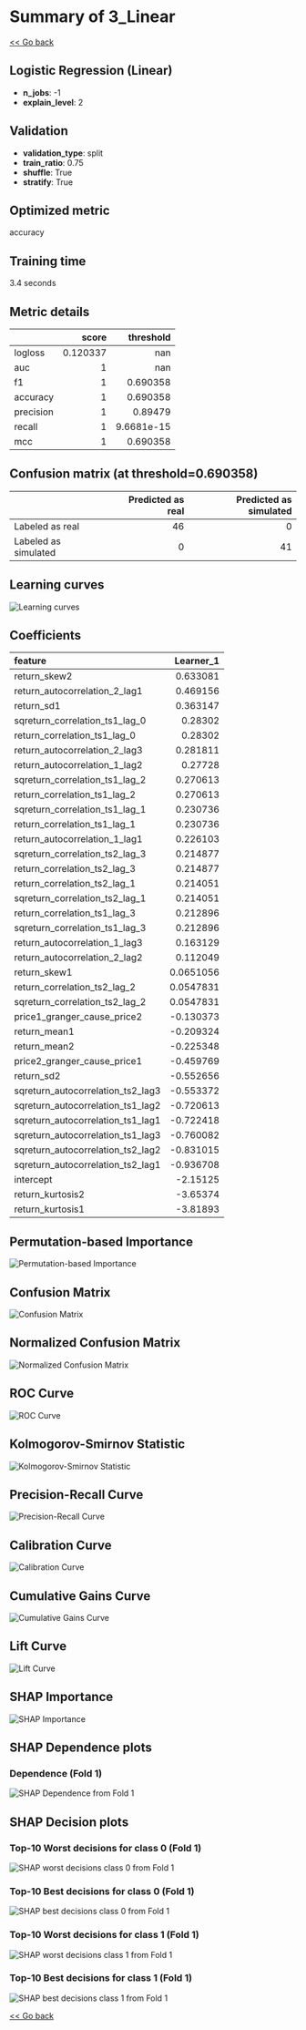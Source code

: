 # Summary of 3_Linear

[<< Go back](../README.md)


## Logistic Regression (Linear)
- **n_jobs**: -1
- **explain_level**: 2

## Validation
 - **validation_type**: split
 - **train_ratio**: 0.75
 - **shuffle**: True
 - **stratify**: True

## Optimized metric
accuracy

## Training time

3.4 seconds

## Metric details
|           |    score |    threshold |
|:----------|---------:|-------------:|
| logloss   | 0.120337 | nan          |
| auc       | 1        | nan          |
| f1        | 1        |   0.690358   |
| accuracy  | 1        |   0.690358   |
| precision | 1        |   0.89479    |
| recall    | 1        |   9.6681e-15 |
| mcc       | 1        |   0.690358   |


## Confusion matrix (at threshold=0.690358)
|                      |   Predicted as real |   Predicted as simulated |
|:---------------------|--------------------:|-------------------------:|
| Labeled as real      |                  46 |                        0 |
| Labeled as simulated |                   0 |                       41 |

## Learning curves
![Learning curves](learning_curves.png)

## Coefficients
| feature                           |   Learner_1 |
|:----------------------------------|------------:|
| return_skew2                      |   0.633081  |
| return_autocorrelation_2_lag1     |   0.469156  |
| return_sd1                        |   0.363147  |
| sqreturn_correlation_ts1_lag_0    |   0.28302   |
| return_correlation_ts1_lag_0      |   0.28302   |
| return_autocorrelation_2_lag3     |   0.281811  |
| return_autocorrelation_1_lag2     |   0.27728   |
| sqreturn_correlation_ts1_lag_2    |   0.270613  |
| return_correlation_ts1_lag_2      |   0.270613  |
| sqreturn_correlation_ts1_lag_1    |   0.230736  |
| return_correlation_ts1_lag_1      |   0.230736  |
| return_autocorrelation_1_lag1     |   0.226103  |
| sqreturn_correlation_ts2_lag_3    |   0.214877  |
| return_correlation_ts2_lag_3      |   0.214877  |
| return_correlation_ts2_lag_1      |   0.214051  |
| sqreturn_correlation_ts2_lag_1    |   0.214051  |
| return_correlation_ts1_lag_3      |   0.212896  |
| sqreturn_correlation_ts1_lag_3    |   0.212896  |
| return_autocorrelation_1_lag3     |   0.163129  |
| return_autocorrelation_2_lag2     |   0.112049  |
| return_skew1                      |   0.0651056 |
| return_correlation_ts2_lag_2      |   0.0547831 |
| sqreturn_correlation_ts2_lag_2    |   0.0547831 |
| price1_granger_cause_price2       |  -0.130373  |
| return_mean1                      |  -0.209324  |
| return_mean2                      |  -0.225348  |
| price2_granger_cause_price1       |  -0.459769  |
| return_sd2                        |  -0.552656  |
| sqreturn_autocorrelation_ts2_lag3 |  -0.553372  |
| sqreturn_autocorrelation_ts1_lag2 |  -0.720613  |
| sqreturn_autocorrelation_ts1_lag1 |  -0.722418  |
| sqreturn_autocorrelation_ts1_lag3 |  -0.760082  |
| sqreturn_autocorrelation_ts2_lag2 |  -0.831015  |
| sqreturn_autocorrelation_ts2_lag1 |  -0.936708  |
| intercept                         |  -2.15125   |
| return_kurtosis2                  |  -3.65374   |
| return_kurtosis1                  |  -3.81893   |


## Permutation-based Importance
![Permutation-based Importance](permutation_importance.png)
## Confusion Matrix

![Confusion Matrix](confusion_matrix.png)


## Normalized Confusion Matrix

![Normalized Confusion Matrix](confusion_matrix_normalized.png)


## ROC Curve

![ROC Curve](roc_curve.png)


## Kolmogorov-Smirnov Statistic

![Kolmogorov-Smirnov Statistic](ks_statistic.png)


## Precision-Recall Curve

![Precision-Recall Curve](precision_recall_curve.png)


## Calibration Curve

![Calibration Curve](calibration_curve_curve.png)


## Cumulative Gains Curve

![Cumulative Gains Curve](cumulative_gains_curve.png)


## Lift Curve

![Lift Curve](lift_curve.png)



## SHAP Importance
![SHAP Importance](shap_importance.png)

## SHAP Dependence plots

### Dependence (Fold 1)
![SHAP Dependence from Fold 1](learner_fold_0_shap_dependence.png)

## SHAP Decision plots

### Top-10 Worst decisions for class 0 (Fold 1)
![SHAP worst decisions class 0 from Fold 1](learner_fold_0_shap_class_0_worst_decisions.png)
### Top-10 Best decisions for class 0 (Fold 1)
![SHAP best decisions class 0 from Fold 1](learner_fold_0_shap_class_0_best_decisions.png)
### Top-10 Worst decisions for class 1 (Fold 1)
![SHAP worst decisions class 1 from Fold 1](learner_fold_0_shap_class_1_worst_decisions.png)
### Top-10 Best decisions for class 1 (Fold 1)
![SHAP best decisions class 1 from Fold 1](learner_fold_0_shap_class_1_best_decisions.png)

[<< Go back](../README.md)
